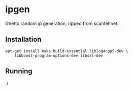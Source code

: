ipgen
=====

Ghetto random ip generation, ripped from scantehnet. 

Installation
------------

```
apt-get install make build-essential liblog4cpp5-dev \
    libboost-program-options-dev libssl-dev
```

Running
-------

./
